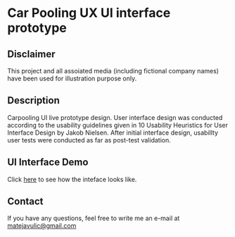 # Car Pooling UX UI interface prototype

## Disclaimer
This project and all assoiated media (including fictional company names) have been used for illustration purpose only.

## Description
Carpooling UI live prototype design. User interface design was conducted according to the usability guidelines given in 10 Usability Heuristics for User Interface Design by Jakob Nielsen. After initial interface design, usabillty user tests were conducted as far as post-test validation.  

## UI Interface Demo
Click [here](https://vimeo.com/355581181) to see how the inteface looks like.

## Contact
If you have any questions, feel free to write me an e-mail at matejavulic@gmail.com
